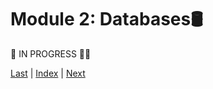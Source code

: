 # Module 2: Databases🛢

🚧 IN PROGRESS 👷‍♀️

[Last](goodPractices.md) | [Index](README.md) | [Next](repositories.md)
